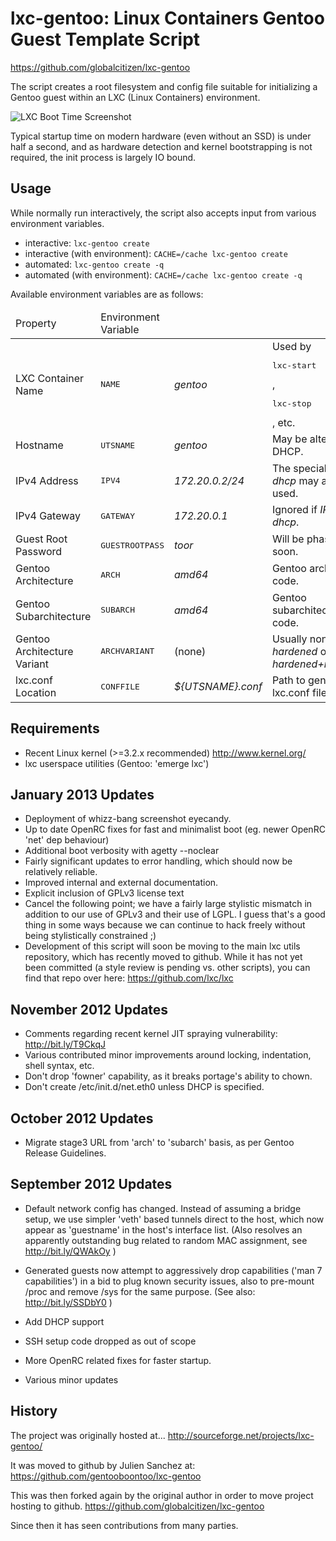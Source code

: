 lxc-gentoo: Linux Containers Gentoo Guest Template Script
=========================================================

https://github.com/globalcitizen/lxc-gentoo

The script creates a root filesystem and config
file suitable for initializing a Gentoo guest
within an LXC (Linux Containers) environment.

![LXC Boot Time Screenshot](https://github.com/globalcitizen/lxc-gentoo/raw/master/screenshot.jpg)

Typical startup time on modern hardware (even
without an SSD) is under half a second, and 
as hardware detection and kernel bootstrapping
is not required, the init process is largely 
IO bound.


Usage
-----
While normally run interactively, the script also
accepts input from various environment variables.

 - interactive: `lxc-gentoo create`
 - interactive (with environment): `CACHE=/cache lxc-gentoo create`
 - automated: `lxc-gentoo create -q`
 - automated (with environment): `CACHE=/cache lxc-gentoo create -q`

Available environment variables are as follows:

<table>
 <thead>
  <tr>
   <td>Property</td>
   <td>Environment<br>Variable</td>
   <td>
  </tr>
 </thead>
 <tbody>
  <tr>
   <td>LXC Container Name</td>
   <td><pre>NAME</pre></td>
   <td><i>gentoo</i></td>
   <td>Used by <pre>lxc-start</pre>, <pre>lxc-stop</pre>, etc.</td>
  </tr>
  <tr>
   <td>Hostname</td>
   <td><pre>UTSNAME</pre></td>
   <td><i>gentoo</i></td>
   <td>May be altered by DHCP.</td>
  </tr>
  <tr>
   <td>IPv4 Address</td>
   <td><pre>IPV4</pre></td>
   <td><i>172.20.0.2/24</i></td>
   <td>The special value <i>dhcp</i> may also be used.</td>
  </tr>
  <tr>
   <td>IPv4 Gateway</td>
   <td><pre>GATEWAY</pre></td>
   <td><i>172.20.0.1</i></td>
   <td>Ignored if <i>IPV4</i> is <i>dhcp</i>.</td>
  </tr>
  <tr>
   <td>Guest Root Password</td>
   <td><pre>GUESTROOTPASS</pre></td>
   <td><i>toor</i></td>
   <td>Will be phased out soon.</td>
  </tr>
  <tr>
   <td>Gentoo Architecture</td>
   <td><pre>ARCH</pre></td>
   <td><i>amd64</i></td>
   <td>Gentoo architecture code.</td>
  </tr>
  <tr>
   <td>Gentoo Subarchitecture</td>
   <td><pre>SUBARCH</pre></td>
   <td><i>amd64</i></td>
   <td>Gentoo subarchitecture code.</td>
  </tr>
  <tr>
   <td>Gentoo Architecture Variant</td>
   <td><pre>ARCHVARIANT</pre></td>
   <td>(none)</td>
   <td>Usually none, <i>hardened</i> or <i>hardened+nomultilib</i></td>
  </tr>
  <tr>
   <td>lxc.conf Location</td>
   <td><pre>CONFFILE</pre></td>
   <td><i>${UTSNAME}.conf</i></td>
   <td>Path to generate lxc.conf file.</td>
  </tr>
 </tbody>
</table>

Requirements
------------
 - Recent Linux kernel (>=3.2.x recommended)
    http://www.kernel.org/
 - lxc userspace utilities
    (Gentoo: 'emerge lxc')


January 2013 Updates
--------------------
 - Deployment of whizz-bang screenshot eyecandy.
 - Up to date OpenRC fixes for fast and minimalist
   boot (eg. newer OpenRC 'net' dep behaviour)
 - Additional boot verbosity with agetty --noclear
 - Fairly significant updates to error handling,
   which should now be relatively reliable.
 - Improved internal and external documentation.
 - Explicit inclusion of GPLv3 license text
 - Cancel the following point; we have a fairly
   large stylistic mismatch in addition to our
   use of GPLv3 and their use of LGPL.  I guess
   that's a good thing in some ways because we
   can continue to hack freely without being
   stylistically constrained ;)
 - Development of this script will soon be moving
   to the main lxc utils repository, which has
   recently moved to github.  While it has not
   yet been committed (a style review is pending
   vs. other scripts), you can find that repo
   over here: https://github.com/lxc/lxc

November 2012 Updates
---------------------
 - Comments regarding recent kernel JIT spraying
   vulnerability: http://bit.ly/T9CkqJ
 - Various contributed minor improvements around
   locking, indentation, shell syntax, etc.
 - Don't drop 'fowner' capability, as it breaks
   portage's ability to chown.
 - Don't create /etc/init.d/net.eth0 unless DHCP
   is specified.

October 2012 Updates
--------------------
 - Migrate stage3 URL from 'arch' to 'subarch'
   basis, as per Gentoo Release Guidelines.


September 2012 Updates
----------------------

 - Default network config has changed. Instead
   of assuming a bridge setup, we use simpler 
   'veth' based tunnels direct to the host,
   which now appear as 'guestname' in the
   host's interface list.  (Also resolves an
   apparently outstanding bug related to random
   MAC assignment, see http://bit.ly/QWAkOy )

 - Generated guests now attempt to aggressively 
   drop capabilities ('man 7 capabilities') in
   a bid to plug known security issues, also to
   pre-mount /proc and remove /sys for the same
   purpose.  (See also: http://bit.ly/SSDbY0 )

 - Add DHCP support

 - SSH setup code dropped as out of scope

 - More OpenRC related fixes for faster startup.

 - Various minor updates


History
-------

 The project was originally hosted at...
  http://sourceforge.net/projects/lxc-gentoo/
 
 It was moved to github by Julien Sanchez at:
  https://github.com/gentooboontoo/lxc-gentoo

 This was then forked again by the original 
 author in order to move project hosting to 
 github.
  https://github.com/globalcitizen/lxc-gentoo

 Since then it has seen contributions from
 many parties.
